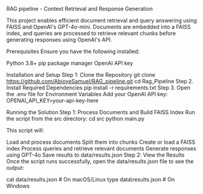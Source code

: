 RAG pipeline - Context Retrieval and Response Generation

This project enables efficient document retrieval and query answering using FAISS and OpenAI's GPT-4o-mini. Documents are embedded into a FAISS index, and queries are processed to retrieve relevant chunks before generating responses using OpenAI's API.

Prerequisites
Ensure you have the following installed:

Python 3.8+
pip package manager
OpenAI API key

Installation and Setup
Step 1: Clone the Repository
git clone https://github.com/AbioyeSamuel/RAG_pipeline.git
cd Rag_Pipeline
Step 2. Install Required Dependencies
pip install -r requirements.txt
Step 3. Open the .env file for Environment Variables
Add your OpenAI API key:
OPENAI_API_KEY=your-api-key-here

Running the Solution
Step 1: Process Documents and Build FAISS Index
Run the script from the src directory: 
cd src
python main.py

This script will:

Load and process documents
Split them into chunks
Create or load a FAISS index
Process queries and retrieve relevant documents
Generate responses using GPT-4o
Save results to data/results.json
Step 2: View the Results
Once the script runs successfully, open the data/results.json file to see the output:

cat data/results.json  # On macOS/Linux
type data\results.json  # On Windows